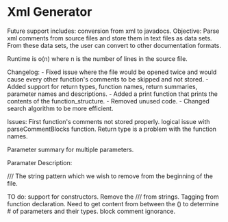 # Xml Generator
Future support includes: conversion from xml to javadocs.
Objective: Parse xml comments from source files and store them in text files as data sets. From these data sets, the user can convert to other documentation formats.

Runtime is o(n) where n is the number of lines in the source file.

Changelog: 
	- Fixed issue where the file would be opened twice and would cause every other function's comments to be skipped and not stored.
	- Added support for return types, function names, return summaries, parameter names and descriptions.
	- Added a print function that prints the contents of the function_structure.
	- Removed unused code.
	- Changed search algorithm to be more efficient.
	
Issues: First function's comments not stored properly.
logical issue with parseCommentBlocks function.
Return type is a problem with the function names.

Parameter summary for multiple parameters.

Paramater Description:

///<param name  = "patt"> The string pattern which we wish to remove from the beginning of the file.



TO do: support for constructors.
	Remove the /// from strings.
	Tagging from function declaration. Need to get content from between the () to determine # of parameters and their types.
	block comment ignorance.
